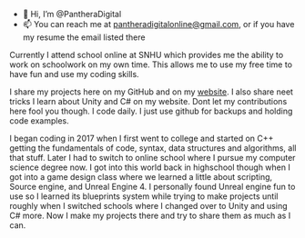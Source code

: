 
- 👋 Hi, I’m @PantheraDigital
- 📫 You can reach me at pantheradigitalonline@gmail.com, or if you have my resume the email listed there

Currently I attend school online at SNHU which provides me the ability to work on schoolwork on my own time. This allows me to use my free time to have fun and use my coding skills. 

I share my projects here on my GitHub and on my [website](https://panthera-digital.online/). I also share neet tricks I learn about Unity and C# on my website. Dont let my contributions here fool you though. I code daily. I just use github for backups and holding code examples.  

I began coding in 2017 when I first went to college and started on C++ getting the fundamentals of code, syntax, data structures and algorithms, all that stuff. Later I had to switch to online school where I pursue my computer science degree now. I got into this world back in highschool though when I got into a game design class where we learned a little about scripting, Source engine, and Unreal Engine 4. I personally found Unreal engine fun to use so I learned its blueprints system while trying to make projects until roughly when I switched schools where I changed over to Unity and using C# more. Now I make my projects there and try to share them as much as I can. 


<!---
PantheraDigital/PantheraDigital is a ✨ special ✨ repository because its `README.md` (this file) appears on your GitHub profile.
You can click the Preview link to take a look at your changes.
--->
